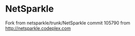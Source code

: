 # NetSparkle
Fork from netsparkle/trunk/NetSparkle commit 105790 from http://netsparkle.codeplex.com
